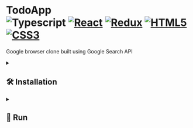 # TodoApp <div> ![Typescript](https://img.shields.io/badge/TypeScript-007ACC?style=for-the-badge&logo=typescript&logoColor=white&style=plastic) [![React](https://shields.io/badge/React-black?logo=react&style=for-the-badge%22)](https://reactjs.org/) [![Redux](https://img.shields.io/badge/Redux-764ABC?logo=redux&logoColor=white)](https://redux.js.org/) [![HTML5](https://img.shields.io/badge/HTML5-%23e34f26.svg?logo=html5&logoColor=white&style=flat)](https://developer.mozilla.org/en-US/docs/Web/HTML) [![CSS3](https://img.shields.io/badge/CSS3-%231572b6.svg?logo=css3&logoColor=white&style=flat)](https://developer.mozilla.org/en-US/docs/Web/CSS)  </div>

Google browser clone built using Google Search API



<details><summary> <h2>  🛠️ Installation  </summary>

• First make sure u have installed latest versions of [ReactJS, NodeJS,](https://www.tutorialspoint.com/reactjs/reactjs_environment_setup.htm)

• Clone this repository.

• Install modules in root directory.

```bash
npm install
```

### **Make sure u have installed all modules!**

</details>



<details><summary> <h2>  🚀 Run  </summary>

• root directory:

```bash
npm start
```

</details>  
